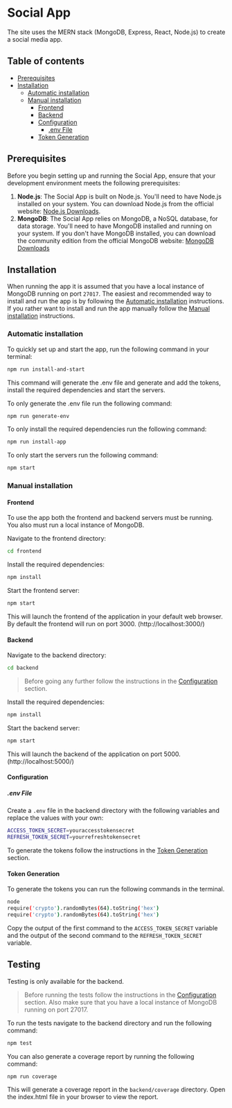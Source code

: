 # Social App

The site uses the MERN stack (MongoDB, Express, React, Node.js) to create a social media app.

## Table of contents

- [Prerequisites](#prerequisites)
- [Installation](#installation)
  - [Automatic installation](#automatic-installation)
  - [Manual installation](#manual-installation)
    - [Frontend](#frontend)
    - [Backend](#backend)
    - [Configuration](#configuration)
      - [.env File](#env-file) 
    - [Token Generation](#token-generation)


## Prerequisites

Before you begin setting up and running the Social App, ensure that your development environment meets the following prerequisites:

1. **Node.js**: The Social App is built on Node.js. You'll need to have Node.js installed on your system. You can download Node.js from the official website: [Node.js Downloads](https://nodejs.org/en/download/).
1. **MongoDB**: The Social App relies on MongoDB, a NoSQL database, for data storage. You'll need to have MongoDB installed and running on your system. If you don't have MongoDB installed, you can download the community edition from the official MongoDB website: [MongoDB Downloads](https://www.mongodb.com/try/download/community)

## Installation

When running the app it is assumed that you have a local instance of MongoDB running on port ``27017``.
The easiest and recommended way to install and run the app is by following the [Automatic installation](#automatic-installation) instructions.
If you rather want to install and run the app manually follow the [Manual installation](#manual-installation) instructions.

### Automatic installation

To quickly set up and start the app, run the following command in your terminal:

```bash
npm run install-and-start
```

This command will generate the .env file and generate and add the tokens, install the required dependencies and start the servers.

To only generate the .env file run the following command:

```bash
npm run generate-env
```

To only install the required dependencies run the following command:

```bash
npm run install-app
```

To only start the servers run the following command:

```bash
npm start
```

### Manual installation

#### Frontend

To use the app both the frontend and backend servers must be running.
You also must run a local instance of MongoDB.

Navigate to the frontend directory:

```bash
cd frontend
```

Install the required dependencies:

```bash
npm install
```

Start the frontend server:

```bash
npm start
```

This will launch the frontend of the application in your default web browser.
By default the frontend will run on port 3000. (http://localhost:3000/)

#### Backend

Navigate to the backend directory:

```bash
cd backend
```

> Before going any further follow the instructions in the [Configuration](#configuration) section.

Install the required dependencies:

```bash
npm install
```

Start the backend server:

```bash
npm start
```

This will launch the backend of the application on port 5000. (http://localhost:5000/)

#### Configuration

##### .env File

Create a `.env` file in the  backend directory with the following variables and replace the values with your own:

```bash
ACCESS_TOKEN_SECRET=youraccesstokensecret
REFRESH_TOKEN_SECRET=yourrefreshtokensecret
```

To generate the tokens follow the instructions in the [Token Generation](#token-generation) section.

#### Token Generation

To generate the tokens you can run the following commands in the terminal.

```bash
node
require('crypto').randomBytes(64).toString('hex')
require('crypto').randomBytes(64).toString('hex')
```

Copy the output of the first command to the `ACCESS_TOKEN_SECRET` variable and the output of the second command to the `REFRESH_TOKEN_SECRET` variable.

## Testing

Testing is only available for the backend.

> Before running the tests follow the instructions in the [Configuration](#configuration) section.
> Also make sure that you have a local instance of MongoDB running on port 27017.

To run the tests navigate to the backend directory and run the following command:

```bash
npm test
```

You can also generate a coverage report by running the following command:

```bash
npm run coverage
```

This will generate a coverage report in the `backend/coverage` directory. Open the index.html file in your browser to view the report.
